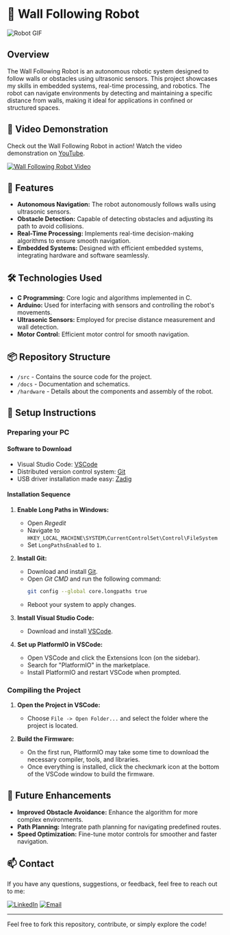 # 🤖 Wall Following Robot

![Robot GIF](https://media.giphy.com/media/xT9IgzoKnwFNmISR8I/giphy.gif)

## Overview

The Wall Following Robot is an autonomous robotic system designed to follow walls or obstacles using ultrasonic sensors. This project showcases my skills in embedded systems, real-time processing, and robotics. The robot can navigate environments by detecting and maintaining a specific distance from walls, making it ideal for applications in confined or structured spaces.

## 🎥 Video Demonstration

Check out the Wall Following Robot in action! Watch the video demonstration on [YouTube](https://youtu.be/18UAGtivYn0).

[![Wall Following Robot Video](https://img.youtube.com/vi/18UAGtivYn0/0.jpg)](https://youtu.be/18UAGtivYn0)

## 🚀 Features

- **Autonomous Navigation:** The robot autonomously follows walls using ultrasonic sensors.
- **Obstacle Detection:** Capable of detecting obstacles and adjusting its path to avoid collisions.
- **Real-Time Processing:** Implements real-time decision-making algorithms to ensure smooth navigation.
- **Embedded Systems:** Designed with efficient embedded systems, integrating hardware and software seamlessly.

## 🛠️ Technologies Used

- **C Programming:** Core logic and algorithms implemented in C.
- **Arduino:** Used for interfacing with sensors and controlling the robot's movements.
- **Ultrasonic Sensors:** Employed for precise distance measurement and wall detection.
- **Motor Control:** Efficient motor control for smooth navigation.

## 📦 Repository Structure

- `/src` - Contains the source code for the project.
- `/docs` - Documentation and schematics.
- `/hardware` - Details about the components and assembly of the robot.

## 📝 Setup Instructions

### Preparing your PC

#### Software to Download

* Visual Studio Code: [VSCode](https://code.visualstudio.com/download)
* Distributed version control system: [Git](https://git-scm.com/downloads)
* USB driver installation made easy: [Zadig](https://github.com/pbatard/libwdi/releases/download/v1.5.0/zadig-2.8.exe)

#### Installation Sequence

1. **Enable Long Paths in Windows:**
   * Open *Regedit*
   * Navigate to `HKEY_LOCAL_MACHINE\SYSTEM\CurrentControlSet\Control\FileSystem`
   * Set `LongPathsEnabled` to `1`.

2. **Install Git:**
   * Download and install [Git](https://git-scm.com/downloads).
   * Open *Git CMD* and run the following command:
     ```bash
     git config --global core.longpaths true
     ```
   * Reboot your system to apply changes.

3. **Install Visual Studio Code:**
   * Download and install [VSCode](https://code.visualstudio.com/download).

4. **Set up PlatformIO in VSCode:**
   * Open VSCode and click the Extensions Icon (on the sidebar).
   * Search for "PlatformIO" in the marketplace.
   * Install PlatformIO and restart VSCode when prompted.

### Compiling the Project

1. **Open the Project in VSCode:**
   * Choose `File -> Open Folder...` and select the folder where the project is located.

2. **Build the Firmware:**
   * On the first run, PlatformIO may take some time to download the necessary compiler, tools, and libraries.
   * Once everything is installed, click the checkmark icon at the bottom of the VSCode window to build the firmware.

## 🌟 Future Enhancements

- **Improved Obstacle Avoidance:** Enhance the algorithm for more complex environments.
- **Path Planning:** Integrate path planning for navigating predefined routes.
- **Speed Optimization:** Fine-tune motor controls for smoother and faster navigation.

## 📫 Contact

If you have any questions, suggestions, or feedback, feel free to reach out to me:

 [![LinkedIn](https://img.shields.io/badge/-LinkedIn-blue?style=flat&logo=linkedin&logoColor=white)](https://www.linkedin.com/in/joao10maia/)
 [![Email](https://img.shields.io/badge/-Email-D14836?style=flat&logo=gmail&logoColor=white)](mailto:joaomaia@live.com.pt)

---

Feel free to fork this repository, contribute, or simply explore the code!
